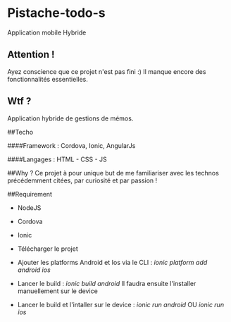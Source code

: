 # Pistache-todo-s
Application mobile Hybride

## Attention !
Ayez conscience que ce projet n'est pas fini :) Il manque encore des fonctionnalités essentielles.

## Wtf ? 
Application hybride de gestions de mémos.

##Techo

####Framework :
Cordova, Ionic, AngularJs

####Langages : 
HTML - CSS - JS 

##Why ? 
Ce projet à pour unique but de me familiariser avec les technos précédemment citées, par curiosité et par passion ! 

##Requirement
- NodeJS
- Cordova
- Ionic

- Télécharger le projet
- Ajouter les platforms Android et Ios via le CLI : _ionic platform add android ios_
- Lancer le build : _ionic build android_ Il faudra ensuite l'installer manuellement sur le device
- Lancer le build et l'intaller sur le device : _ionic run android_ OU _ionic run ios_


